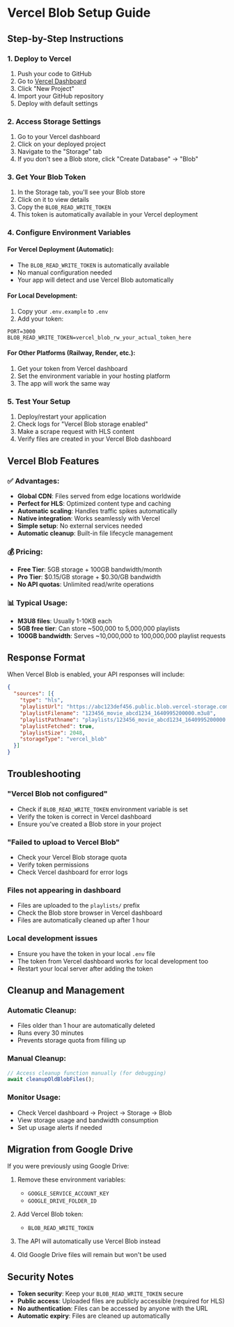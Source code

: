 # Vercel Blob Setup Guide

## Step-by-Step Instructions

### 1. Deploy to Vercel
1. Push your code to GitHub
2. Go to [Vercel Dashboard](https://vercel.com/dashboard)
3. Click "New Project"
4. Import your GitHub repository
5. Deploy with default settings

### 2. Access Storage Settings
1. Go to your Vercel dashboard
2. Click on your deployed project
3. Navigate to the "Storage" tab
4. If you don't see a Blob store, click "Create Database" → "Blob"

### 3. Get Your Blob Token
1. In the Storage tab, you'll see your Blob store
2. Click on it to view details
3. Copy the `BLOB_READ_WRITE_TOKEN`
4. This token is automatically available in your Vercel deployment

### 4. Configure Environment Variables

#### For Vercel Deployment (Automatic):
- The `BLOB_READ_WRITE_TOKEN` is automatically available
- No manual configuration needed
- Your app will detect and use Vercel Blob automatically

#### For Local Development:
1. Copy your `.env.example` to `.env`
2. Add your token:
```env
PORT=3000
BLOB_READ_WRITE_TOKEN=vercel_blob_rw_your_actual_token_here
```

#### For Other Platforms (Railway, Render, etc.):
1. Get your token from Vercel dashboard
2. Set the environment variable in your hosting platform
3. The app will work the same way

### 5. Test Your Setup
1. Deploy/restart your application
2. Check logs for "Vercel Blob storage enabled"
3. Make a scrape request with HLS content
4. Verify files are created in your Vercel Blob dashboard

## Vercel Blob Features

### ✅ **Advantages:**
- **Global CDN**: Files served from edge locations worldwide
- **Perfect for HLS**: Optimized content type and caching
- **Automatic scaling**: Handles traffic spikes automatically
- **Native integration**: Works seamlessly with Vercel
- **Simple setup**: No external services needed
- **Automatic cleanup**: Built-in file lifecycle management

### 💰 **Pricing:**
- **Free Tier**: 5GB storage + 100GB bandwidth/month
- **Pro Tier**: $0.15/GB storage + $0.30/GB bandwidth
- **No API quotas**: Unlimited read/write operations

### 📊 **Typical Usage:**
- **M3U8 files**: Usually 1-10KB each
- **5GB free tier**: Can store ~500,000 to 5,000,000 playlists
- **100GB bandwidth**: Serves ~10,000,000 to 100,000,000 playlist requests

## Response Format

When Vercel Blob is enabled, your API responses will include:

```json
{
  "sources": [{
    "type": "hls",
    "playlistUrl": "https://abc123def456.public.blob.vercel-storage.com/playlists/123456_movie_abcd1234_1640995200000.m3u8",
    "playlistFilename": "123456_movie_abcd1234_1640995200000.m3u8",
    "playlistPathname": "playlists/123456_movie_abcd1234_1640995200000.m3u8",
    "playlistFetched": true,
    "playlistSize": 2048,
    "storageType": "vercel_blob"
  }]
}
```

## Troubleshooting

### **"Vercel Blob not configured"**
- Check if `BLOB_READ_WRITE_TOKEN` environment variable is set
- Verify the token is correct in Vercel dashboard
- Ensure you've created a Blob store in your project

### **"Failed to upload to Vercel Blob"**
- Check your Vercel Blob storage quota
- Verify token permissions
- Check Vercel dashboard for error logs

### **Files not appearing in dashboard**
- Files are uploaded to the `playlists/` prefix
- Check the Blob store browser in Vercel dashboard
- Files are automatically cleaned up after 1 hour

### **Local development issues**
- Ensure you have the token in your local `.env` file
- The token from Vercel dashboard works for local development too
- Restart your local server after adding the token

## Cleanup and Management

### Automatic Cleanup:
- Files older than 1 hour are automatically deleted
- Runs every 30 minutes
- Prevents storage quota from filling up

### Manual Cleanup:
```javascript
// Access cleanup function manually (for debugging)
await cleanupOldBlobFiles();
```

### Monitor Usage:
- Check Vercel dashboard → Project → Storage → Blob
- View storage usage and bandwidth consumption
- Set up usage alerts if needed

## Migration from Google Drive

If you were previously using Google Drive:

1. Remove these environment variables:
   - `GOOGLE_SERVICE_ACCOUNT_KEY`
   - `GOOGLE_DRIVE_FOLDER_ID`

2. Add Vercel Blob token:
   - `BLOB_READ_WRITE_TOKEN`

3. The API will automatically use Vercel Blob instead
4. Old Google Drive files will remain but won't be used

## Security Notes

- **Token security**: Keep your `BLOB_READ_WRITE_TOKEN` secure
- **Public access**: Uploaded files are publicly accessible (required for HLS)
- **No authentication**: Files can be accessed by anyone with the URL
- **Automatic expiry**: Files are cleaned up automatically
